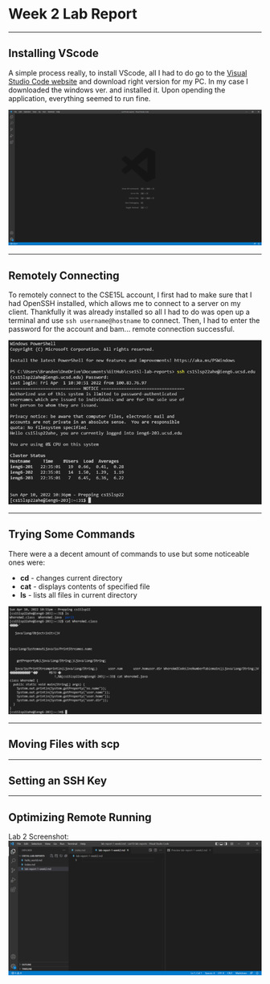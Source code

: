 # **Week 2 Lab Report**
___
## Installing VScode

A simple process really, to install VScode, all I had to do go to the [Visual Studio Code website](https://code.visualstudio.com/) and download right version for my PC. In my case I downloaded the windows ver. and installed it. Upon opending the application, everything seemed to run fine.

![VScode Fully Setup](VScode_set.png)

___
## Remotely Connecting

To remotely connect to the CSE15L account, I first had to make sure that I had OpenSSH installed, which allows me to connect to a server on my client. Thankfully it was already installed so all I had to do was open up a terminal and use `ssh username@hostname` to connect. Then, I had to enter the password for the account and bam... remote connection successful.

![Remote Connnection Success](rem_connect.png)

___
## Trying Some Commands

There were a a decent amount of commands to use but some noticeable ones were:

* **cd** - changes current directory
* **cat** - displays contents of specified file
* **ls** - lists all files in current directory

![Testing Commands](cmd_test.png)

___
## Moving Files with scp
___
## Setting an SSH Key
___
## Optimizing Remote Running


Lab 2 Screenshot:
![ss1](CSE_15L_SS.png)
